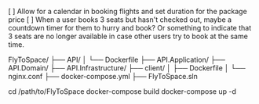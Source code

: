 [ ] Allow for a calendar in booking flights and set duration for the package price
[ ] When a user books 3 seats but hasn't checked out, maybe a countdown timer for them to hurry and book? Or something to indicate that 3 seats are no longer available in case other users try to book at the same time.



FlyToSpace/
├── API/
│   └── Dockerfile
├── API.Application/
├── API.Domain/
├── API.Infrastructure/
├── client/
│   ├── Dockerfile
│   └── nginx.conf
├── docker-compose.yml
├── FlyToSpace.sln



cd /path/to/FlyToSpace
docker-compose build
docker-compose up -d
